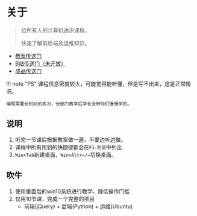 # 关于

> 给所有人的计算机通识课程。
>
> 快速了解前后端及运维知识。


- [教案传送门](https://share.fzf404.top/)
- [B站传送门（未开放）]()
- [成品传送门](http://pre.fzf404.top/)

!!! note "PS"
    课程信息密度较大，可能觉得能听懂，但是写不出来，这是正常情况。

    编程需要长时间的练习，分部门教学后学长会带你们慢慢学的。

## 说明

1. 听完一节课后根据教案做一遍，不要边听边做。
2. 课程中所有用到的快捷键都会在`F1-附录`中列出
3. `Win+Tab`新建桌面，`Win+Alt+←/→`切换桌面。

## 吹牛

1. 使用重置后的win10系统进行教学，降低操作门槛
2. 仅用10节课，完成一个完整的项目
   - 前端(jQuery) + 后端(Python) + 运维(Ubuntu)

